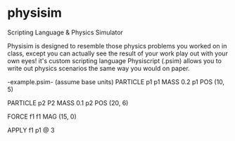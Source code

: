 # physisim
Scripting Language &amp; Physics Simulator

Physisim is designed to resemble those physics problems you worked on in class, except you can actually see the result of your work play out with your own eyes! it's custom scripting language Physiscript (.psim) allows you to write out physics scenarios the same way you would on paper. 

-example.psim- (assume base units)
PARTICLE p1
p1 MASS 0.2
p1 POS (10, 5)

PARTICLE p2
P2 MASS 0.1
p2 POS (20, 6)

FORCE f1
f1 MAG (15, 0)

APPLY f1 p1 @ 3

